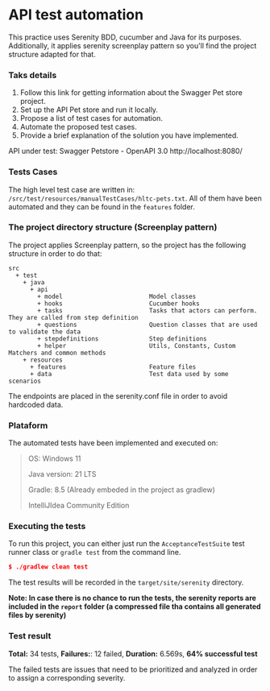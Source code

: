 # API test automation
This practice uses Serenity BDD, cucumber and Java for its purposes. Additionally, it applies serenity screenplay pattern so you'll find the project structure adapted for that.

### Taks details
1. Follow this link for getting information about the Swagger Pet store project.
2. Set up the API Pet store and run it locally.
3. Propose a list of test cases for automation.
4. Automate the proposed test cases.
5. Provide a brief explanation of the solution you have implemented.
   
API under test:  Swagger Petstore - OpenAPI 3.0 http://localhost:8080/

### Tests Cases
The high level test case are written in: `/src/test/resources/manualTestCases/hltc-pets.txt`. All of them have been automated and they can be found in the `features` folder. 

### The project directory structure (Screenplay pattern)
The project applies Screenplay pattern, so the project has the following structure in order to do that:
```Gherkin
src
  + test
    + java
      + api
        + model                        Model classes
        + hooks                        Cucumber hooks
        + tasks                        Tasks that actors can perform. They are called from step definition
        + questions                    Question classes that are used to validate the data
        + stepdefinitions              Step definitions
        + helper                       Utils, Constants, Custom Matchers and common methods
    + resources
      + features                       Feature files
      + data                           Test data used by some scenarios
```
The endpoints are placed in the serenity.conf file in order to avoid hardcoded data.

### Plataform
The automated tests have been implemented and executed on: 
> OS: Windows 11
> 
> Java version: 21 LTS
> 
> Gradle: 8.5 (Already embeded in the project as gradlew)
> 
> IntelliJIdea Community Edition

### Executing the tests
To run this project, you can either just run the `AcceptanceTestSuite` test runner class or `gradle test` from the command line.

```json
$ ./gradlew clean test
```

The test results will be recorded in the `target/site/serenity` directory.

**Note: In case there is no chance to run the tests, the serenity reports are included in the `report` folder (a compressed file tha contains all generated files by serenity)**

### Test result
**Total:** 34  tests, 
**Failures:**: 12 failed,
**Duration:** 6.569s, 
**64% successful test**

The failed tests are issues that need to be prioritized and analyzed in order to assign a corresponding severity.
